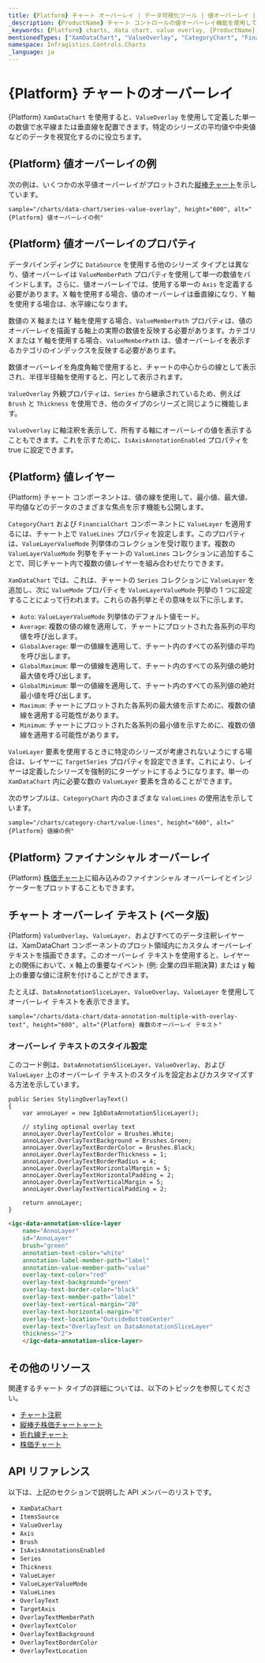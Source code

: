 ```yaml
---
title: {Platform} チャート オーバーレイ | データ可視化ツール | 値オーバーレイ | インフラジスティックス
_description: {ProductName} チャート コントロールの値オーバーレイ機能を使用して、単一の数値に水平線または垂直線を配置します。{ProductName} グラフ タイプについて説明します。
_keywords: {Platform} charts, data chart, value overlay, {ProductName}, Infragistics, {Platform} チャート, データ チャート, 値オーバーレイ, インフラジスティックス
mentionedTypes: ["XamDataChart", "ValueOverlay", "CategoryChart", "FinancialChart"]
namespace: Infragistics.Controls.Charts
_language: ja
---
```


# {Platform} チャートのオーバーレイ

{Platform} `XamDataChart` を使用すると、`ValueOverlay` を使用して定義した単一の数値で水平線または垂直線を配置できます。特定のシリーズの平均値や中央値などのデータを視覚化するのに役立ちます。

## {Platform} 値オーバーレイの例

次の例は、いくつかの水平値オーバーレイがプロットされた[縦棒チャート](../types/column-chart.md)を示しています。

`sample="/charts/data-chart/series-value-overlay", height="600", alt="{Platform} 値オーバーレイの例"`


<div class="divider--half"></div>

## {Platform} 値オーバーレイのプロパティ

データバインディングに `DataSource` を使用する他のシリーズ タイプとは異なり、値オーバーレイは `ValueMemberPath` プロパティを使用して単一の数値をバインドします。さらに、値オーバーレイでは、使用する単一の `Axis` を定義する必要があります。X 軸を使用する場合、値のオーバーレイは垂直線になり、Y 軸を使用する場合は、水平線になります。

数値の X 軸または Y 軸を使用する場合、`ValueMemberPath` プロパティは、値のオーバーレイを描画する軸上の実際の数値を反映する必要があります。カテゴリ X または Y 軸を使用する場合、`ValueMemberPath` は、値オーバーレイを表示するカテゴリのインデックスを反映する必要があります。

数値オーバーレイを角度角軸で使用すると、チャートの中心からの線として表示され、半径半径軸を使用すると、円として表示されます。

`ValueOverlay` 外観プロパティは、`Series` から継承されているため、例えば `Brush` と `Thickness` を使用でき、他のタイプのシリーズと同じように機能します。

`ValueOverlay` に軸注釈を表示して、所有する軸にオーバーレイの値を表示することもできます。これを示すために、`IsAxisAnnotationEnabled` プロパティを true に設定できます。

## {Platform} 値レイヤー

{Platform} チャート コンポーネントは、値の線を使用して、最小値、最大値、平均値などのデータのさまざまな焦点を示す機能も公開します。

`CategoryChart` および `FinancialChart` コンポーネントに `ValueLayer` を適用するには、チャート上で `ValueLines` プロパティを設定します。このプロパティは、`ValueLayerValueMode` 列挙体のコレクションを受け取ります。複数の `ValueLayerValueMode` 列挙をチャートの `ValueLines` コレクションに追加することで、同じチャート内で複数の値レイヤーを組み合わせたりできます。

`XamDataChart` では、これは、チャートの `Series` コレクションに `ValueLayer` を追加し、次に `ValueMode` プロパティを `ValueLayerValueMode` 列挙の 1 つに設定することによって行われます。これらの各列挙とその意味を以下に示します。

- `Auto`: `ValueLayerValueMode` 列挙体のデフォルト値モード。
- `Average`: 複数の値の線を適用して、チャートにプロットされた各系列の平均値を呼び出します。
- `GlobalAverage`: 単一の値線を適用して、チャート内のすべての系列値の平均を呼び出します。
- `GlobalMaximum`: 単一の値線を適用して、チャート内のすべての系列値の絶対最大値を呼び出します。
- `GlobalMinimum`: 単一の値線を適用して、チャート内のすべての系列値の絶対最小値を呼び出します。
- `Maximum`: チャートにプロットされた各系列の最大値を示すために、複数の値線を適用する可能性があります。
- `Minimum`: チャートにプロットされた各系列の最小値を示すために、複数の値線を適用する可能性があります。

`ValueLayer` 要素を使用するときに特定のシリーズが考慮されないようにする場合は、レイヤーに `TargetSeries` プロパティを設定できます。これにより、レイヤーは定義したシリーズを強制的にターゲットにするようになります。単一の `XamDataChart` 内に必要な数の `ValueLayer` 要素を含めることができます。

次のサンプルは、`CategoryChart` 内のさまざまな `ValueLines` の使用法を示しています。

`sample="/charts/category-chart/value-lines", height="600", alt="{Platform} 値線の例"`

<div class="divider--half"></div>

## {Platform} ファイナンシャル オーバーレイ

{Platform} [株価チャート](../types/stock-chart.md)に組み込みのファイナンシャル オーバーレイとインジケーターをプロットすることもできます。

## チャート オーバーレイ テキスト (ベータ版)

{Platform} `ValueOverlay`、`ValueLayer`、およびすべてのデータ注釈レイヤーは、XamDataChart コンポーネントのプロット領域内にカスタム オーバーレイ テキストを描画できます。このオーバーレイ テキストを使用すると、レイヤーとの関係において、x 軸上の重要なイベント (例: 企業の四半期決算) または y 軸上の重要な値に注釈を付けることができます。

たとえば、`DataAnnotationSliceLayer`、`ValueOverlay`、`ValueLayer` を使用してオーバーレイ テキストを表示できます。

`sample="/charts/data-chart/data-annotation-multiple-with-overlay-text", height="600", alt="{Platform} 複数のオーバーレイ テキスト"`

### オーバーレイ テキストのスタイル設定

このコード例は、`DataAnnotationSliceLayer`、`ValueOverlay`、および `ValueLayer` 上のオーバーレイ テキストのスタイルを設定およびカスタマイズする方法を示しています。

<div class="divider--half"></div>

```razor
public Series StylingOverlayText()
{
    var annoLayer = new IgbDataAnnotationSliceLayer();

    // styling optional overlay text 
    annoLayer.OverlayTextColor = Brushes.White;
    annoLayer.OverlayTextBackground = Brushes.Green;
    annoLayer.OverlayTextBorderColor = Brushes.Black;
    annoLayer.OverlayTextBorderThickness = 1;
    annoLayer.OverlayTextBorderRadius = 4;
    annoLayer.OverlayTextHorizontalMargin = 5;
    annoLayer.OverlayTextHorizontalPadding = 2;
    annoLayer.OverlayTextVerticalMargin = 5;
    annoLayer.OverlayTextVerticalPadding = 2;

    return annoLayer;
}
```

```html
<igc-data-annotation-slice-layer
    name="AnnoLayer"
    id="AnnoLayer"
    brush="green"
    annotation-text-color="white"
    annotation-label-member-path="label"
    annotation-value-member-path="value"
    overlay-text-color="red"
    overlay-text-background="green"
    overlay-text-border-color="black"
    overlay-text-member-path="label"
    overlay-text-vertical-margin="20"
    overlay-text-horizontal-margin="0"
    overlay-text-location="OutsideBottomCenter"
    overlay-text="OverlayText on DataAnnotationSliceLayer"
    thickness="2">
    </igc-data-annotation-slice-layer>
```

## その他のリソース

関連するチャート タイプの詳細については、以下のトピックを参照してください。

- [チャート注釈](chart-annotations.md)
- [縦棒チ株価チャートャート](../types/area-chart.md)
- [折れ線チャート](../types/line-chart.md)
- [株価チャート](../types/stock-chart.md)

## API リファレンス

以下は、上記のセクションで説明した API メンバーのリストです。

- `XamDataChart`
- `ItemsSource`
- `ValueOverlay`
- `Axis`
- `Brush`
- `IsAxisAnnotationsEnabled`
- `Series`
- `Thickness`
- `ValueLayer`
- `ValueLayerValueMode`
- `ValueLines`
- `OverlayText`
- `TargetAxis`
- `OverlayTextMemberPath`
- `OverlayTextColor`
- `OverlayTextBackground`
- `OverlayTextBorderColor`
- `OverlayTextLocation`
